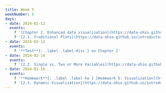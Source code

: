 ```yaml
---
title: Week 5
weekNumber: 5
days:
- date: 2024-02-12
  events:
    ? '[Chapter 2. Enhanced data visualization](https://data-ohio.github.io/introductory-data-science/2/2_visualization.html)'
    ? '[2.1. Traditional Plots](https://data-ohio.github.io/introductory-data-science/2/1/2_1_traditional_plots.html)'
- date: 2024-02-13
  events:
    ? '**Test**{: .label .label-disc } on Chapter 1'
- date: 2024-02-14
  events:
    ? '[2.2. Single vs. Two or More Variables](https://data-ohio.github.io/introductory-data-science/2/2/2_2_charting_techniques.html)'
- date: 2024-02-16
  events:
    ? '**Homework**{: .label .label-hw } [Homework 5: Visualization](https://jupyterhub.academic.kube.ohio.edu/hub/user-redirect/git-pull?repo=https%3A%2F%2Fgithub.com%2Fdata-ohio%2FMATH2530_Spring23-24&urlpath=lab%2Ftree%2FMATH2530_Spring23-24%2Fhw%2Fhw05%2Fhw05.ipynb&branch=main)'
    ? '[2.3. Dynamic Visualization](https://data-ohio.github.io/introductory-data-science/2/3/2_3_dynamic_plotting.html)'
---
```

